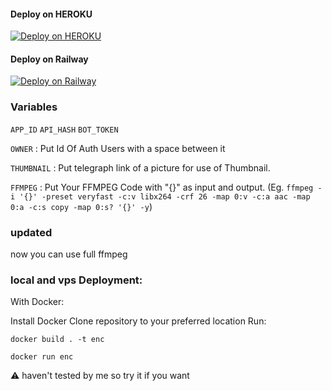 #### Deploy on HEROKU
[![Deploy on HEROKU](https://www.herokucdn.com/deploy/button.svg)](https://dashboard.heroku.com/new?template=https%3A%2F%2Fgithub.com%2F2204852%2FCIDANIMECOMPRESS)

#### Deploy on Railway
[![Deploy on Railway](https://railway.app/button.svg)](https://railway.app/new/template/P2jqdk)



### Variables
`APP_ID` `API_HASH` `BOT_TOKEN`

`OWNER` : Put Id Of Auth Users with a space between it

`THUMBNAIL` : Put telegraph link of a picture for use of Thumbnail.

`FFMPEG` : Put Your FFMPEG Code with "{}" as input and output. (Eg. `ffmpeg -i '{}' -preset veryfast -c:v libx264 -crf 26 -map 0:v -c:a aac -map 0:a -c:s copy -map 0:s? '{}' -y`)

### updated

now you can use full ffmpeg 

### local and vps Deployment:
With Docker:

Install Docker
Clone repository to your preferred location
Run:

`docker build . -t enc`

`docker run enc`


⚠️ haven't tested by me so try it if you want 
